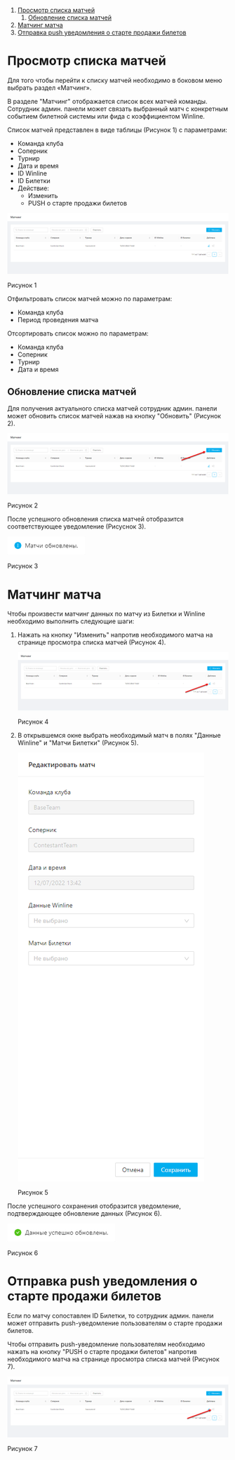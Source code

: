 1. [Просмотр списка матчей](#просмотр-списка-матчей)
	1. [Обновление списка матчей](#обновление-списка-матчей)
2. [Матчинг матча](#матчинг-матча)
3. [Отправка push уведомления о старте продажи билетов](#отправка-push-уведомления-о-старте-продажи-билетов)

# Просмотр списка матчей
Для того чтобы перейти к списку матчей необходимо в боковом меню выбрать раздел «Матчинг».  

В разделе "Матчинг" отображается список всех матчей команды. Сотрудник админ. панели может связать выбранный матч с конкретным событием билетной системы или фида с коэффициентом Winline. 

Список матчей представлен в виде таблицы (Рисунок 1) с параметрами:
- Команда клуба
- Соперник
- Турнир
- Дата и время
- ID Winline
- ID Билетки
- Действие:
	- Изменить
	- PUSH о старте продажи билетов

![Рисунок 1](images/matching_1.png)

Рисунок 1

Отфильтровать список матчей можно по параметрам:
- Команда клуба
- Период проведения матча

Отсортировать список можно по параметрам:
- Команда клуба
- Соперник
- Турнир
- Дата и время

## Обновление списка матчей
Для получения актуального списка матчей сотрудник админ. панели может обновить список матчей нажав на кнопку "Обновить" (Рисунок 2).

![Рисунок 2](images/matching_2.png)

Рисунок 2

После успешного обновления списка матчей отобразится соответствующее уведомление (Рисуснок 3).

<img class="md-img" src="images/matching_3.png" alt="Рисунок 3">

Рисунок 3

# Матчинг матча
Чтобы произвести матчинг данных по матчу из Билетки и Winline необходимо выполнить следующие шаги:
1. Нажать на кнопку "Изменить" напротив необходимого матча на странице просмотра списка матчей (Рисунок 4).
   
   ![Рисунок 4](images/matching_4.png)
   
   Рисунок 4  
2. В открывшемся окне выбрать необходимый матч в полях "Данные Winline" и "Матчи Билетки" (Рисунок 5).

   <img class="md-img" src="images/matching_5.png" alt="Рисунок 5">
   
   Рисунок 5

После успешного сохранения отобразится уведомление, подтверждающее обновление данных (Рисунок 6).

<img class="md-img" src="images/matching_6.png" alt="Рисунок 6">

Рисунок 6

# Отправка push уведомления о старте продажи билетов
Если по матчу сопоставлен ID Билетки, то сотрудник админ. панели может отправить push-уведомление пользователям о старте продажи билетов.

Чтобы отправить push-уведомление пользователям необходимо нажать на кнопку "PUSH о старте продажи билетов" напротив необходимого матча на странице просмотра списка матчей (Рисунок 7).

![Рисунок 7](images/matching_7.png)

Рисунок 7